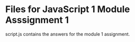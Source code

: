 # Files for JavaScript 1 Module Asssignment 1

script.js contains the answers for the module 1 assignment.
